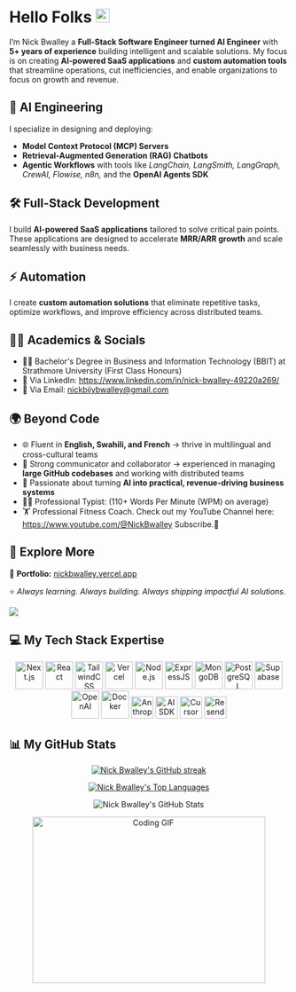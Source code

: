 # Hello Folks <img src="https://media.giphy.com/media/hvRJCLFzcasrR4ia7z/giphy.gif" width="25px">

I’m Nick Bwalley a **Full-Stack Software Engineer turned AI Engineer** with **5+ years of experience** building intelligent and scalable solutions. My focus is on creating **AI-powered SaaS applications** and **custom automation tools** that streamline operations, cut inefficiencies, and enable organizations to focus on growth and revenue.  

## 🤖 AI Engineering  
I specialize in designing and deploying:  
- **Model Context Protocol (MCP) Servers**  
- **Retrieval-Augmented Generation (RAG) Chatbots**  
- **Agentic Workflows** with tools like *LangChain, LangSmith, LangGraph, CrewAI, Flowise, n8n,* and the **OpenAI Agents SDK**  

## 🛠️ Full-Stack Development  
I build **AI-powered SaaS applications** tailored to solve critical pain points. These applications are designed to accelerate **MRR/ARR growth** and scale seamlessly with business needs.  

## ⚡ Automation  
I create **custom automation solutions** that eliminate repetitive tasks, optimize workflows, and improve efficiency across distributed teams.

## 👨‍🎓 Academics & Socials
- 👨‍🎓 Bachelor's Degree in Business and Information Technology (BBIT) at Strathmore University (First Class Honours)
- 🤙 Via LinkedIn: https://www.linkedin.com/in/nick-bwalley-49220a269/
- 🤙 Via Email: <a href="mailto:nickbiiybwalley@gmail.com">nickbiiybwalley@gmail.com</a>

## 🌍 Beyond Code  
- 🌐 Fluent in **English, Swahili, and French** → thrive in multilingual and cross-cultural teams  
- 🤝 Strong communicator and collaborator → experienced in managing **large GitHub codebases** and working with distributed teams  
- 🎯 Passionate about turning **AI into practical, revenue-driving business systems**  
- 👨‍💻 Professional Typist: (110+ Words Per Minute (WPM) on average)
- 🏋 Professional Fitness Coach. Check out my YouTube Channel here: https://www.youtube.com/@NickBwalley Subscribe.🙏

## 📂 Explore More  
🔗 **Portfolio:** [nickbwalley.vercel.app](https://nickbwalley.vercel.app)  

⭐ *Always learning. Always building. Always shipping impactful AI solutions.*  

![](https://komarev.com/ghpvc/?username=NickBwalley&color=blue)

## 💻 My Tech Stack Expertise

<!-- Tech Stack Icons -->
<div align="center">

  <!-- 🌐 Frontend -->
  <img src="https://cdn.simpleicons.org/nextdotjs/000000" width="50" title="Next.js"/>
  <img src="https://cdn.simpleicons.org/react/61DAFB" width="50" title="React"/>
  <img src="https://cdn.simpleicons.org/tailwindcss/06B6D4" width="50" title="TailwindCSS"/>
  <img src="https://cdn.simpleicons.org/vercel/000000" width="50" title="Vercel"/>

  <!-- ⚙️ Backend -->
  <img src="https://cdn.simpleicons.org/nodedotjs/339933" width="50" title="Node.js"/>
  <img src="https://cdn.simpleicons.org/express/000000" width="50" title="ExpressJS"/>

  <!-- 🗄️ Databases -->
  <img src="https://cdn.simpleicons.org/mongodb/47A248" width="50" title="MongoDB"/>
  <img src="https://cdn.simpleicons.org/postgresql/4169E1" width="50" title="PostgreSQL"/>
  <img src="https://cdn.simpleicons.org/supabase/3FCF8E" width="50" title="Supabase"/>

  <!-- 🤖 AI & SDKs -->
  <img src="https://cdn.simpleicons.org/openai/412991" width="50" title="OpenAI"/>
  <img src="https://cdn.simpleicons.org/docker/2496ED" width="50" title="Docker"/>
  <img src="https://img.shields.io/badge/Anthropic_Claude-000000?style=for-the-badge&logoColor=white" height="40" title="Anthropic Claude"/>
  <img src="https://img.shields.io/badge/AI--SDK-FF6B6B?style=for-the-badge&logo=openai&logoColor=white" height="40" title="AI SDK"/>
  <!-- 🛠️ Dev Tools -->
  <img src="https://img.shields.io/badge/Cursor_IDE-000000?style=for-the-badge&logo=visualstudiocode&logoColor=white" height="40" title="Cursor IDE"/>
  <img src="https://img.shields.io/badge/Resend-FF4B4B?style=for-the-badge&logo=maildotru&logoColor=white" height="40" title="Resend"/>

</div>

## 📊 My GitHub Stats

<p align="center">
  <a href="https://github.com/NickBwalley/github-readme-streak-stats">
    <img alt="Nick Bwalley's GitHub streak" src="https://github-readme-streak-stats.herokuapp.com/?user=NickBwalley&theme=black-ice&hide_border=false&stroke=0000&background=1c041c"/>
  </a>
</p>

<p align="center">
  <a href="https://github.com/NickBwalley/github-readme-stats">
    <img alt="Nick Bwalley's Top Languages" src="https://github-readme-stats.vercel.app/api/top-langs/?username=NickBwalley&langs_count=8&count_private=true&layout=compact&theme=react&hide_border=false&bg_color=1c041c"/>
  </a>
</p>

<p align="center">
  <img src="https://github-readme-stats.vercel.app/api?username=NickBwalley&show_icons=true&theme=react&hide_border=false&bg_color=1c041c" alt="Nick Bwalley's GitHub Stats"/>
</p>

<!-- Animated Coding GIF -->
<p align="center">
  <img alt="Coding GIF" src="https://github.com/abhisheknaiidu/abhisheknaiidu/blob/master/code.gif?raw=true" width="420" height="300"/>
</p>
